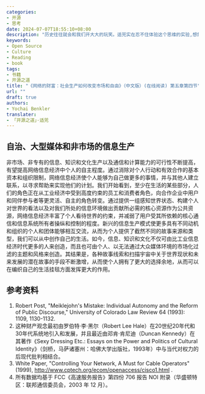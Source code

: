 ```yaml
---
categories:
- 开源
- 思考
date: 2024-07-07T18:55:10+08:00
description: "历史往往就会和我们开大大的玩笑。适兕实在忍不住体验这个思维的实验,想象虚拟的历史，于是尝试花几个月的时间翻译。Enjoy！Happy Reading～"
keywords:
- Open Source
- Culture
- Reading
- book
tags:
- 书籍
- 开源之道
title: "《网络的财富：社会生产如何改变市场和自由》（中文版）(在线阅读) 第五章第四节"
url: ""
draft: true
authors:
- Yochai Benkler
translater:
- 「开源之道」·适兕
---
```


## 自治、大型媒体和非市场的信息生产




非市场、非专有的信息、知识和文化生产以及通信和计算能力的可行性不断提高，有望提高网络信息经济中个人的自主程度。通过消除对个人行动和有效合作的基本资本和组织限制，网络信息经济使个人能够为自己做更多的事情，并与其他人建立联系，以寻求帮助来实现他们的计划。我们开始看到，至少在生活的某些部分，人们的角色正在从工业经济中受到高度约束的员工和消费者角色，向合作企业中用户和同伴参与者等更灵活、自主的角色转变。通过提供一组感知世界状态、构建个人对世界的看法以及对我们所处的信息环境做出贡献所必需的核心资源作为公共资源，网络信息经济丰富了个人看待世界的约束，并减弱了用户受其所依赖的核心通信和信息系统所有者操纵和控制的程度。新兴的信息生产模式使更多具有不同动机和组织的个人和团体能够相互交流，从而为个人提供了截然不同的故事来源和类型，我们可以从中创作自己的生活。如今，信息、知识和文化不仅可由比工业信息经济时代更多的人来创造，而且也可由个人、以无法通过大众媒体环境的市场化过滤的主题和风格来创造。其结果是，各种故事线索和扫描宇宙中关于世界现状和未来发展的潜在故事的手段不断激增，从而使个人拥有了更大的选择余地，从而可以在编织自己的生活挂毯方面发挥更大的作用。

## 参考资料

1. Robert Post, "Meiklejohn's Mistake: Individual Autonomy and the Reform of Public Discourse," University of Colorado Law Review 64 (1993): 1109, 1130-1132.
2. 这种财产观念最初由罗伯特·李·黑尔（Robert Lee Hale）在20世纪20年代和30年代系统地引入和发展，并且最近由邓肯·肯尼迪（Duncan Kennedy）在其著作《Sexy Dressing Etc.: Essays on the Power and Politics of Cultural Identity》（剑桥，马萨诸塞州：哈佛大学出版社，1993年）中与当代对权力的后现代批判相结合。
3. White Paper, "Controlling Your Network, A Must for Cable Operators" (1999), http://www.cptech.org/ecom/openaccess/cisco1.html .
4. 所有数据均基于 FCC《高速服务报告》第四份 706 报告 NOI 附录（华盛顿特区：联邦通信委员会，2003 年 12 月）。